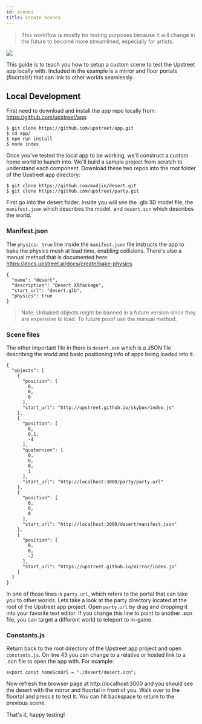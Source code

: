 ```yaml
---
id: scenes
title: Create Scenes
---
```


> This workflow is mostly for testing purposes because it will change in the future to become more streamlined, especially for artists.

![](/img/desert_world.jpg)

This guide is to teach you how to setup a custom scene to test the Upstreet app locally with. Included in the example is a mirror and floor portals (floortals!) that can link to other worlds seamlessly.


## Local Development

First need to download and install the app repo locally from: https://github.com/upstreet/app

```
$ git clone https://github.com/upstreet/app.git
$ cd app/
$ npm run install
$ node index
```

Once you've tested the local app to be working, we'll construct a custom home world to launch into. We'll build a sample project from scratch to understand each component. Download these two  repos into the root folder of the Upstreet app directory:

```
$ git clone https://github.com/madjin/desert.git
$ git clone https://github.com/upstreet/party.git
```

First go into the desert folder. Inside you will see the .glb 3D model file, the `manifest.json` which describes the model, and `desert.scn` which describes the world.

### Manifest.json

The `physics: true` line inside the `manifest.json` file instructs the app to bake the physics mesh at load time, enabling collisions. There's also a manual method that is documented here: https://docs.upstreet.ai/docs/create/bake-physics.

```
{
  "name": "desert",
  "description": "Desert XRPackage",
  "start_url": "desert.glb",
  "physics": true
}
```

> Note: Unbaked objects might be banned in a future version since they are expensive to load. To future proof use the manual method.

### Scene files

The other important file in there is `desert.scn` which is a JSON file describing the world and basic positioning info of apps being loaded into it.

```
{
  "objects": [
    {
      "position": [
        0,
        0,
        0
      ],
      "start_url": "http://upstreet.github.io/skybox/index.js"
    },
    {
      "position": [
        6,
        0.1,
        -4
      ],
      "quaternion": [
        0,
        0,
        0,
        1
      ],
      "start_url": "http://localhost:3000/party/party.url"
    },
    {
      "position": [
        0,
        0,
        0
      ],
      "start_url": "http://localhost:3000/desert/manifest.json"
    },	
    {
      "position": [
        0,
        0,
        -2
      ],
      "start_url": "https://upstreet.github.io/mirror/index.js"
    }
  ]
}
```

In one of those lines is `party.url`, which refers to the portal that can take you to other worlds. Lets take a look at the party directory located at the root of the Upstreet app project. Open `party.url` by drag and dropping it into your favorite text editor. If you change this line to point to another .scn file, you can target a different world to teleport to in-game.

### Constants.js

Return back to the root directory of the Upstreet app project and open `constants.js`. On line 43 you can change to a relative or hosted link to a .scn file to open the app with. For example:

`export const homeScnUrl = "./desert/desert.scn";`

Now refresh the browser page at http://localhost:3000 and you should see the desert with the mirror and floortal in front of you. Walk over to the floortal and press `E` to test it. You can hit backspace to return to the previous scene.

That's it, happy testing!

